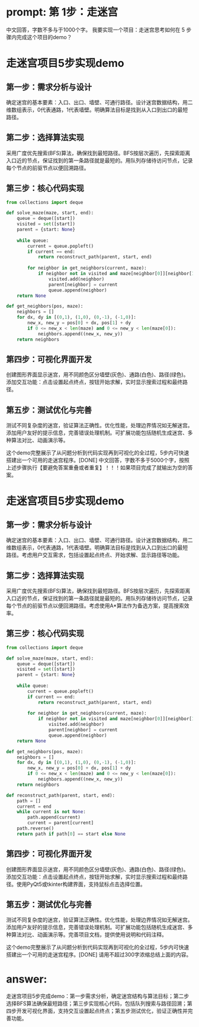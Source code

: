 # prompt: 第 1步：走迷宫
中文回答，字数不多与于1000个字。
我要实现一个项目：走迷宫思考如何在 5 步骤内完成这个项目的demo？

# 走迷宫项目5步实现demo

## 第一步：需求分析与设计
确定迷宫的基本要素：入口、出口、墙壁、可通行路径。设计迷宫数据结构，用二维数组表示，0代表通路，1代表墙壁。明确算法目标是找到从入口到出口的最短路径。

## 第二步：选择算法实现
采用广度优先搜索(BFS)算法，确保找到最短路径。BFS按层次遍历，先探索距离入口近的节点，保证找到的第一条路径就是最短的。用队列存储待访问节点，记录每个节点的前驱节点以便回溯路径。

## 第三步：核心代码实现
```python
from collections import deque

def solve_maze(maze, start, end):
    queue = deque([start])
    visited = set([start])
    parent = {start: None}
    
    while queue:
        current = queue.popleft()
        if current == end:
            return reconstruct_path(parent, start, end)
        
        for neighbor in get_neighbors(current, maze):
            if neighbor not in visited and maze[neighbor[0]][neighbor[1]] == 0:
                visited.add(neighbor)
                parent[neighbor] = current
                queue.append(neighbor)
    return None

def get_neighbors(pos, maze):
    neighbors = []
    for dx, dy in [(0,1), (1,0), (0,-1), (-1,0)]:
        new_x, new_y = pos[0] + dx, pos[1] + dy
        if 0 <= new_x < len(maze) and 0 <= new_y < len(maze[0]):
            neighbors.append((new_x, new_y))
    return neighbors
```

## 第四步：可视化界面开发
创建图形界面显示迷宫，用不同颜色区分墙壁(灰色)、通路(白色)、路径(绿色)。添加交互功能：点击设置起点终点，按钮开始求解，实时显示搜索过程和最终路径。

## 第五步：测试优化与完善
测试不同复杂度的迷宫，验证算法正确性。优化性能，处理边界情况如无解迷宫。添加用户友好的提示信息，完善错误处理机制。可扩展功能包括随机生成迷宫、多种算法对比、动画演示等。

这个demo完整展示了从问题分析到代码实现再到可视化的全过程，5步内可快速搭建出一个可用的走迷宫程序。[DONE]
中文回答，字数不多于5000个字，按照上述步骤执行【要避免答案重叠或者重复】！！！如果项目完成了就输出为空的答案。

# 走迷宫项目5步实现demo

## 第一步：需求分析与设计
确定迷宫的基本要素：入口、出口、墙壁、可通行路径。设计迷宫数据结构，用二维数组表示，0代表通路，1代表墙壁。明确算法目标是找到从入口到出口的最短路径。考虑用户交互需求，包括设置起点终点、开始求解、显示路径等功能。

## 第二步：选择算法实现
采用广度优先搜索(BFS)算法，确保找到最短路径。BFS按层次遍历，先探索距离入口近的节点，保证找到的第一条路径就是最短的。用队列存储待访问节点，记录每个节点的前驱节点以便回溯路径。考虑使用A*算法作为备选方案，提高搜索效率。

## 第三步：核心代码实现
```python
from collections import deque

def solve_maze(maze, start, end):
    queue = deque([start])
    visited = set([start])
    parent = {start: None}
    
    while queue:
        current = queue.popleft()
        if current == end:
            return reconstruct_path(parent, start, end)
        
        for neighbor in get_neighbors(current, maze):
            if neighbor not in visited and maze[neighbor[0]][neighbor[1]] == 0:
                visited.add(neighbor)
                parent[neighbor] = current
                queue.append(neighbor)
    return None

def get_neighbors(pos, maze):
    neighbors = []
    for dx, dy in [(0,1), (1,0), (0,-1), (-1,0)]:
        new_x, new_y = pos[0] + dx, pos[1] + dy
        if 0 <= new_x < len(maze) and 0 <= new_y < len(maze[0]):
            neighbors.append((new_x, new_y))
    return neighbors

def reconstruct_path(parent, start, end):
    path = []
    current = end
    while current is not None:
        path.append(current)
        current = parent[current]
    path.reverse()
    return path if path[0] == start else None
```

## 第四步：可视化界面开发
创建图形界面显示迷宫，用不同颜色区分墙壁(灰色)、通路(白色)、路径(绿色)。添加交互功能：点击设置起点终点，按钮开始求解，实时显示搜索过程和最终路径。使用PyQt5或tkinter构建界面，支持鼠标点击选择位置。

## 第五步：测试优化与完善
测试不同复杂度的迷宫，验证算法正确性。优化性能，处理边界情况如无解迷宫。添加用户友好的提示信息，完善错误处理机制。可扩展功能包括随机生成迷宫、多种算法对比、动画演示等。完善项目文档，提供使用说明和代码注释。

这个demo完整展示了从问题分析到代码实现再到可视化的全过程，5步内可快速搭建出一个可用的走迷宫程序。[DONE]
请用不超过300字浓缩总结上面的内容。
# answer: 
 走迷宫项目5步完成demo：第一步需求分析，确定迷宫结构与算法目标；第二步选择BFS算法确保最短路径；第三步实现核心代码，包括队列搜索与路径回溯；第四步开发可视化界面，支持交互设置起点终点；第五步测试优化，验证正确性并完善功能。
